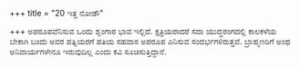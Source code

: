 +++
title = "20 ಇತ್ತ ನೋಡೌ"

+++
ಅಪರೂಪವೆನಿಸುವ ಒಂದು ಶೃಂಗಾರ ಭಾವ ಇಲ್ಲಿದೆ. ಕ್ಷತ್ರಿಯರಾದರೆ ಸದಾ ಯುದ್ಧರಂಗದಲ್ಲಿ ಕಾಲಕಳೆಯ ಬೇಕಾಗಿ ಬಂದು ಅವರ ಪತ್ನಿಯರಗೆ ಪತಿಯ ಸಹವಾಸ ಅಪರೂಪ ಎನಿಸುವ ಸಂದರ್ಭಗಳಿರುತ್ತವೆ. ಬ್ರಾಹ್ಮಣರಿಗೆ ಅಂಥ ಅನಿವಾರ್ಯಗಳೇನೂ ಇರುವುದಿಲ್ಲ ಎಂದು ಕವಿ ಸೂಚಿಸುತ್ತಿದ್ದಾನೆ.